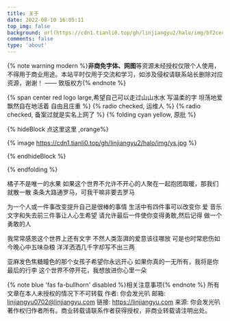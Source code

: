 ```yaml
---
title: 关于
date: 2022-08-10 16:05:11
top_img: false
background: url(https://cdn1.tianli0.top/gh/linjiangyu2/halo/img/bf2cec1b492d8151f65c5d283ea48cf.png)
comments: false
type: 'about'
---
```


{% note warning modern %}<b>非商免字体、网图</b>等资源未经授权仅限个人使用，不得用于商业用途。本站平时仅用于交流和学习，如涉及侵权请联系站长删除对应资源，谢谢！ —— 致版权方{% endnote %}

{% span center red logo large,希望自己可以走过山山水水 写温柔的字 坦荡地爱 飘然自在地活着 自由且庄重 %}
{% radio checked, 运维人 %}
{% radio checked, 备案过就是实名上网了 %}
{% folding cyan yellow, 原批 %}

{% hideBlock 点这里这里 ,orange%}

{% image https://cdn1.tianli0.top/gh/linjiangyu2/halo/img/ys.jpg %}

{% endhideBlock %}

{% endfolding %}

橘子不是唯一的水果
如果这个世界不允许不开心的人聚在一起抱团取暖，那我们就散一散
条条大路通罗马，可我干嘛非要去罗马

为一个人或一件事改变提升自己是很棒的事情
生活中有四件事可以改变你 爱 音乐 文字和失去前三件事让人心生希望 请允许最后一件使你变得勇敢,然后记得 做一个勇敢的人

我常常感恩这个世界上还有文字 不然人类澎湃的爱意该往哪放 可是也时常悲伤如今晚心中五味杂粮 洋洋洒洒几千字却写不出三两

亚麻发色焦糖瞳色的那个女孩子希望你永远开心
如果你真的一无所有，我将是你最后的行李
这个世界不停开花，我想放进你心里一朵

{% note blue 'fas fa-bullhorn' disabled %}相关注意事项{% endnote %}
所有文章在本人未授权的情况下不可转载
作者: 你会发光叭
邮箱: linjiangyu0702@linjiangyu.com
链接: https://linjiangyu.com
来源: 你会发光叭
著作权归作者所有。商业转载请联系作者获得授权，非商业转载请注明出处。

